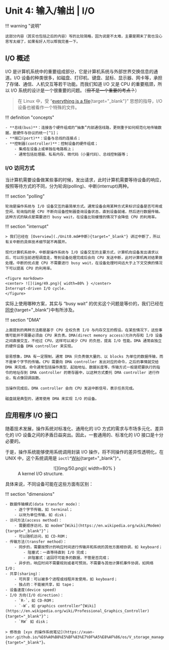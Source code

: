 # Unit 4: 输入/输出 | I/O

!!! warning "说明"

    这部分内容（其实也包括之后的内容）写的比较简略，因为说是不太难，主要是期末了我也没心思写太细了，如果有好人可以帮我完善一下。


## I/O 概述

I/O 是计算机系统中的重要组成部分，它是计算机系统与外部世界交换信息的通道。I/O 设备的种类很多，如磁盘、打印机、键盘、鼠标、显示器、网卡等，承担了存储、通信、人机交互等若干功能。而我们知道 I/O 又是 CPU 的重要瓶颈，所以 I/O 系统的设计是一个很重要的问题。（~~但不是一个重要的考点？~~）

> 在 Linux 中，受 “[everything is a file](https://en.wikipedia.org/wiki/Everything_is_a_file){target="_blank"}” 思想的指导，I/O 设备也被看作一个特殊的文件。

!!! definition "concepts"

    - **总线(bus)**：连接各个硬件组成的“抽象”内部通信线路，更侧重于如何规范化地传输数据，是硬件与协议的统一[^1]；
    - **端口(port)**：设备与总线的连接点；
    - **控制器(controller)**：控制设备的硬件组成；
        - 集成在设备上或单独在电路板上；
        - 通常包括处理器、私有内存、微代码（小量代码）、总线控制器等；

### I/O 访问方式

当计算机需要设备做某些事的时候，发出请求，此时计算机需要等待设备的响应，按照等待方式的不同，分为轮询(polling)、中断(interrupt)两种。

!!! section "polling"

    轮询是操作系统与 I/O 设备交互的最简单方式。通常设备会用某种方式来标识设备是否可用或空闲，轮询指的是 CPU 不断向设备控制器查询设备状态，直到设备就绪，然后进行数据传输。这种方式的缺点是需要进行 busy wait，在设备比较缓慢的情况下会降低 CPU 的利用率。

!!! section "interrupt"

    > 我们已经在 [Overview](./Unit0.md#中断){target="_blank"} 讲过中断了，所以有关中断的具体技术细节就不再展开。
    
    现代计算机系统中，中断是操作系统与 I/O 设备交互的主要方式，计算机向设备发出请求以后，可以将当前进程调度走，等到设备处理完成后会向 CPU 发送中断，此时计算机再对结果做处理。中断的优点是 CPU 不需要进行 busy wait，在设备处理时间远大于上下文交换的情况下可以提高 CPU 的利用率。

    <figure markdown>
    <center> ![](img/49.png){ width=80% } </center>
    Interrupt-driven I/O cycle.
    </figure>


实际上使用哪种方案，其实与 “busy wait” 的优劣这个问题是等价的，我们已经在[同步](./Unit2-Part1.md#忙等待){target="_blank"}中有所涉及。

!!! section "DMA"

    上面提到的两种方法都是基于 CPU 全权负责 I/O 与内存交互的假设。在某些情况下，这些事情可能并不需要必须由 CPU 来负责。DMA(direct memory access)允许内存和 I/O 设备之间直接交互，不经过 CPU，这样可以减少 CPU 的负担，提高 I/O 性能。DMA 通常由独立的硬件设备 DMA controller 来实现。

    容易想象，DMA 有一定限制，通常 DMA 只负责做大量的、以 blocks 为单位的数据传输，而不是单个字节的传输。CPU 需要向 DMA controller 发出对应的命令，之后的事情就交给 DMA 来完成。命令通常包括操作类型、起始地址、数据长度等，传输方式一般是把要执行的指令的地址存到 DMA controller 的寄存器中，以这种方式委托 DMA controller 进行作业，有点像回调函数。

    当操作完成后，DMA controller 会向 CPU 发送中断信号，表示任务完成。

    磁盘就是典型的，通常使用 DMA 来实现 I/O 的设备。

## 应用程序 I/O 接口

随着技术发展，操作系统对标准化、通用化的 I/O 方式的需求与市场多元化、差异化的 I/O 设备之间的矛盾日益突出。因此，一套通用的、标准化的 I/O 接口是十分必要的。

于是，操作系统能够使用系统调用封装 I/O 操作，将不同操作的差异性透明化，在 UNIX 中，这个系统调用是 `ioctl`^[Wiki](https://en.wikipedia.org/wiki/Ioctl){target="_blank"}^。

<figure markdown>
<center> ![](img/50.png){ width=80% } </center>
A kernel I/O structure.
</figure>

具体来说，不同设备可能在这些方面有区别：

!!! section "dimensions"

    - 数据传输模式(data transfer mode)：
        - 逐个字节传输，如 terminal；
        - 以块为单位传输，如 disk；
    - 访问方法(access method)：
        - 需要顺序访问，如 modem^[Wiki](https://en.wikipedia.org/wiki/Modem){target="_blank"}^；
        - 可以随机访问，如 CD-ROM；
    - 传输方法(transfer method)：
        - 同步的，需要按预计的响应时间进行传输并和系统的其他方面相协调，如 keyboard；
            - 阻塞式：一直等待直到 I/O 完成；
            - 非阻塞式：返回尽可能多的数据，不管是否完成；
        - 异步的，响应时间不需要规则或者可预测，不需要与其他计算机事件协调，如网络 I/O；
    - 共享(sharing)：
        - 可共享：可以被多个进程或线程并发使用，如 keyboard；
        - 独占的：不能被共享，如 tape；
    - 设备速度(device speed)
    - I/O 方向(I/O direction)：
        - `R-`，如 CD-ROM；
        - `-W`，如 graphics controller^[Wiki](https://en.wikipedia.org/wiki/Professional_Graphics_Controller){target="_blank"}^；
        - `RW` 如 disk；
    
    > 修改自 [xyx 的操作系统笔记](https://xuan-insr.github.io/%E6%A0%B8%E5%BF%83%E7%9F%A5%E8%AF%86/os/V_storage_management/12_io_systems/){target="_blank"}。

[^1]: [Bus (computing) | Wikipedia](https://en.wikipedia.org/wiki/Bus_(computing)){target="_blank"}